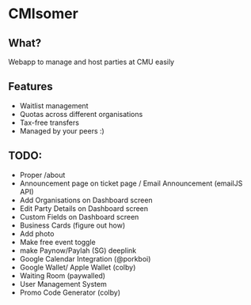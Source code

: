 # CMIsomer #

## What? ##

Webapp to manage and host parties at CMU easily

## Features ##
- Waitlist management
- Quotas across different organisations
- Tax-free transfers
- Managed by your peers :)

## TODO: ##
- Proper /about
- Announcement page on ticket page / Email Announcement (emailJS API)
- Add Organisations on Dashboard screen
- Edit Party Details on Dashboard screen
- Custom Fields on Dashboard screen
- Business Cards (figure out how)
- Add photo
- Make free event toggle
- make Paynow/Paylah (SG) deeplink
- Google Calendar Integration (@porkboi)
- Google Wallet/ Apple Wallet (colby)
- Waiting Room (paywalled)
- User Management System
- Promo Code Generator (colby)
